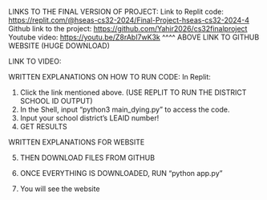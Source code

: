 LINKS TO THE FINAL VERSION OF PROJECT: 
Link to Replit code: https://replit.com/@hseas-cs32-2024/Final-Project-hseas-cs32-2024-4
Github link to the project: https://github.com/Yahir2026/cs32finalproject 
Youtube video: https://youtu.be/Z8rAbI7wK3k 
^^^^ ABOVE LINK TO GITHUB WEBSITE (HUGE DOWNLOAD)

LINK TO VIDEO:


WRITTEN EXPLANATIONS ON HOW TO RUN CODE:
In Replit:
1. Click the link mentioned above. (USE REPLIT TO RUN THE DISTRICT SCHOOL ID OUTPUT)
2. In the Shell, input “python3 main_dying.py” to access the code. 
3. Input your school district’s LEAID number!
4. GET RESULTS

WRITTEN EXPLANATIONS FOR WEBSITE

5. THEN DOWNLOAD FILES FROM GITHUB

6. ONCE EVERYTHING IS DOWNLOADED, RUN “python app.py”

7. You will see the website

